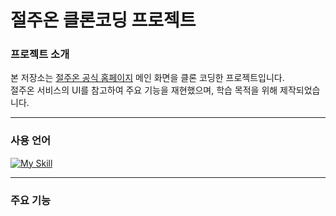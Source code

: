 # 절주온 클론코딩 프로젝트

### 프로젝트 소개

본 저장소는 [절주온 공식 홈페이지](https://www.khepi.or.kr/alcoholstop) 메인 화면을 클론 코딩한 프로젝트입니다.  
절주온 서비스의 UI를 참고하여 주요 기능을 재현했으며, 학습 목적을 위해 제작되었습니다.

---

### 사용 언어
[![My Skill](https://skillicons.dev/icons?i=html,css,js)](https://skillicons.dev)



---

### 주요 기능



